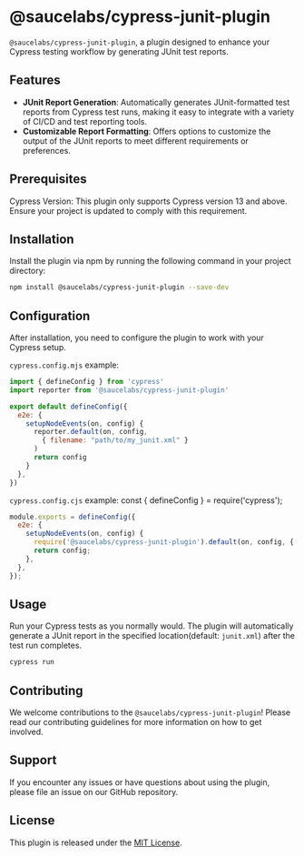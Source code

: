 # @saucelabs/cypress-junit-plugin

`@saucelabs/cypress-junit-plugin`, a plugin designed to enhance your Cypress testing workflow by generating JUnit test reports.

## Features

- **JUnit Report Generation**: Automatically generates JUnit-formatted test reports from Cypress test runs, making it easy to integrate with a variety of CI/CD and test reporting tools.
- **Customizable Report Formatting**: Offers options to customize the output of the JUnit reports to meet different requirements or preferences.

## Prerequisites

Cypress Version: This plugin only supports Cypress version 13 and above. Ensure your project is updated to comply with this requirement.

## Installation

Install the plugin via npm by running the following command in your project directory:

```bash
npm install @saucelabs/cypress-junit-plugin --save-dev
```

## Configuration

After installation, you need to configure the plugin to work with your Cypress setup.

`cypress.config.mjs` example:

```javascript
import { defineConfig } from 'cypress'
import reporter from '@saucelabs/cypress-junit-plugin'

export default defineConfig({
  e2e: {
    setupNodeEvents(on, config) {
      reporter.default(on, config,
        { filename: "path/to/my_junit.xml" }
      )
      return config
    }
  },
})
```

`cypress.config.cjs` example:
const { defineConfig } = require('cypress');

```javascript
module.exports = defineConfig({
  e2e: {
    setupNodeEvents(on, config) {
      require('@saucelabs/cypress-junit-plugin').default(on, config, { filename: 'path/to/my_junit.xml' });
      return config;
    },
  },
});
```

## Usage

Run your Cypress tests as you normally would. The plugin will automatically generate a JUnit report in the specified location(default: `junit.xml`) after the test run completes.

```bash
cypress run
```

## Contributing

We welcome contributions to the `@saucelabs/cypress-junit-plugin`! Please read our contributing guidelines for more information on how to get involved.

## Support

If you encounter any issues or have questions about using the plugin, please file an issue on our GitHub repository.

## License

This plugin is released under the [MIT License](LICENSE).
